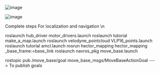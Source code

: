 ![image](https://github.com/JD7XD/Navigation_Alex/assets/132233669/cc3a6ba5-c05a-414d-915b-12d2c939c2c8)

![image](https://github.com/JD7XD/Navigation_Alex/assets/132233669/aa4ebd18-0504-4d64-b71a-58da0cdab087)

Complete steps For localization and navigation \n

roslaunch hub_driver motor_drivers.launch 
roslaunch tutorial make_a_map.launch 
roslaunch velodyne_pointcloud VLP16_points.launch 
roslaunch tutorial amcl.launch 
rosrun hector_mapping hector_mapping _base_frame:=base_link 
roslaunch navros_pkg move_base.launch 


rostopic pub /move_base/goal move_base_msgs/MoveBaseActionGoal ---> To publish goals
